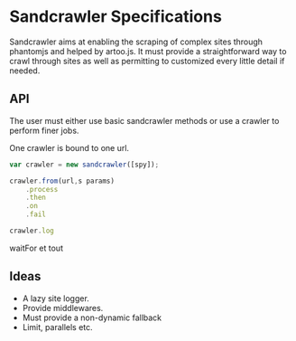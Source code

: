 Sandcrawler Specifications
==========================

Sandcrawler aims at enabling the scraping of complex sites through phantomjs and helped by artoo.js. It must provide a straightforward way to crawl through sites as well as permitting to customized every little detail if needed.

API
---

The user must either use basic sandcrawler methods or use a crawler to perform finer jobs.

One crawler is bound to one url.

```js
var crawler = new sandcrawler([spy]);

crawler.from(url,s params)
    .process
    .then
    .on
    .fail

crawler.log
```

waitFor et tout

Ideas
-----

* A lazy site logger.
* Provide middlewares.
* Must provide a non-dynamic fallback
* Limit, parallels etc.
